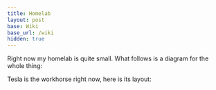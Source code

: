 ```yaml
---
title: Homelab
layout: post
base: Wiki
base_url: /wiki
hidden: true
---
```


Right now my homelab is quite small. What follows is a diagram for the whole thing:


Tesla is the workhorse right now, here is its layout:

